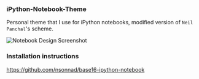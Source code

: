 ### iPython-Notebook-Theme
Personal theme that I use for iPython notebooks, modified version of `Neil Panchal`'s scheme.

![Notebook Design Screenshot]((screenshot.png) "Notebook Design")

### Installation instructions
https://github.com/nsonnad/base16-ipython-notebook